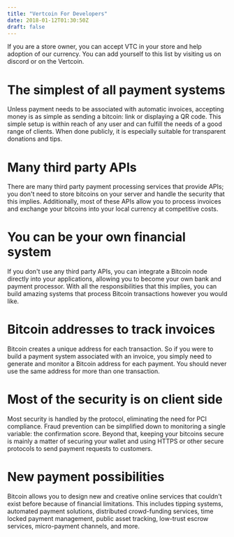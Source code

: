 ```yaml
---
title: "Vertcoin For Developers"
date: 2018-01-12T01:30:50Z
draft: false
---
```


If you are a store owner, you can accept VTC in your store and help adoption of our currency. You can add yourself to this list by visiting us on discord or on the Vertcoin.

# The simplest of all payment systems

Unless payment needs to be associated with automatic invoices, accepting money is as simple as sending a bitcoin: link or displaying a QR code. This simple setup is within reach of any user and can fulfill the needs of a good range of clients. When done publicly, it is especially suitable for transparent donations and tips.

# Many third party APIs

There are many third party payment processing services that provide APIs; you don't need to store bitcoins on your server and handle the security that this implies. Additionally, most of these APIs allow you to process invoices and exchange your bitcoins into your local currency at competitive costs.

# You can be your own financial system

If you don't use any third party APIs, you can integrate a Bitcoin node directly into your applications, allowing you to become your own bank and payment processor. With all the responsibilities that this implies, you can build amazing systems that process Bitcoin transactions however you would like.

# Bitcoin addresses to track invoices

Bitcoin creates a unique address for each transaction. So if you were to build a payment system associated with an invoice, you simply need to generate and monitor a Bitcoin address for each payment. You should never use the same address for more than one transaction.

# Most of the security is on client side

Most security is handled by the protocol, eliminating the need for PCI compliance. Fraud prevention can be simplified down to monitoring a single variable: the confirmation score. Beyond that, keeping your bitcoins secure is mainly a matter of securing your wallet and using HTTPS or other secure protocols to send payment requests to customers.

# New payment possibilities

Bitcoin allows you to design new and creative online services that couldn't exist before because of financial limitations. This includes tipping systems, automated payment solutions, distributed crowd-funding services, time locked payment management, public asset tracking, low-trust escrow services, micro-payment channels, and more.